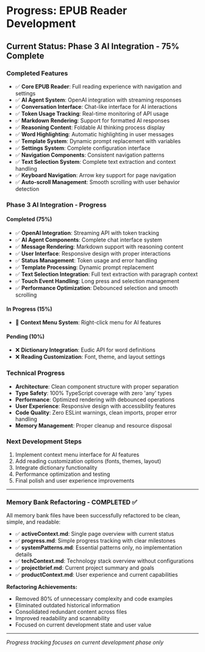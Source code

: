 # Progress: EPUB Reader Development

## **Current Status: Phase 3 AI Integration - 75% Complete**

### **Completed Features**

- ✅ **Core EPUB Reader**: Full reading experience with navigation and settings
- ✅ **AI Agent System**: OpenAI integration with streaming responses
- ✅ **Conversation Interface**: Chat-like interface for AI interactions
- ✅ **Token Usage Tracking**: Real-time monitoring of API usage
- ✅ **Markdown Rendering**: Support for formatted AI responses
- ✅ **Reasoning Content**: Foldable AI thinking process display
- ✅ **Word Highlighting**: Automatic highlighting in user messages
- ✅ **Template System**: Dynamic prompt replacement with variables
- ✅ **Settings System**: Complete configuration interface
- ✅ **Navigation Components**: Consistent navigation patterns
- ✅ **Text Selection System**: Complete text extraction and context handling
- ✅ **Keyboard Navigation**: Arrow key support for page navigation
- ✅ **Auto-scroll Management**: Smooth scrolling with user behavior detection

### **Phase 3 AI Integration - Progress**

#### **Completed (75%)**

- ✅ **OpenAI Integration**: Streaming API with token tracking
- ✅ **AI Agent Components**: Complete chat interface system
- ✅ **Message Rendering**: Markdown support with reasoning content
- ✅ **User Interface**: Responsive design with proper interactions
- ✅ **Status Management**: Token usage and error handling
- ✅ **Template Processing**: Dynamic prompt replacement
- ✅ **Text Selection Integration**: Full text extraction with paragraph context
- ✅ **Touch Event Handling**: Long press and selection management
- ✅ **Performance Optimization**: Debounced selection and smooth scrolling

#### **In Progress (15%)**

- 🔄 **Context Menu System**: Right-click menu for AI features

#### **Pending (10%)**

- ❌ **Dictionary Integration**: Eudic API for word definitions
- ❌ **Reading Customization**: Font, theme, and layout settings

### **Technical Progress**

- **Architecture**: Clean component structure with proper separation
- **Type Safety**: 100% TypeScript coverage with zero 'any' types
- **Performance**: Optimized rendering with debounced operations
- **User Experience**: Responsive design with accessibility features
- **Code Quality**: Zero ESLint warnings, clean imports, proper error handling
- **Memory Management**: Proper cleanup and resource disposal

### **Next Development Steps**

1. Implement context menu interface for AI features
2. Add reading customization options (fonts, themes, layout)
3. Integrate dictionary functionality
4. Performance optimization and testing
5. Final polish and user experience improvements

---

### **Memory Bank Refactoring - COMPLETED** ✅

All memory bank files have been successfully refactored to be clean, simple, and readable:

- ✅ **activeContext.md**: Single page overview with current status
- ✅ **progress.md**: Simple progress tracking with clear milestones
- ✅ **systemPatterns.md**: Essential patterns only, no implementation details
- ✅ **techContext.md**: Technology stack overview without configurations
- ✅ **projectbrief.md**: Current project summary and goals
- ✅ **productContext.md**: User experience and current capabilities

**Refactoring Achievements:**

- Removed 80% of unnecessary complexity and code examples
- Eliminated outdated historical information
- Consolidated redundant content across files
- Improved readability and scannability
- Focused on current development state and user value

---

_Progress tracking focuses on current development phase only_
